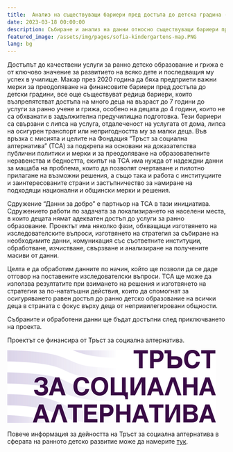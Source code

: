 ```yaml
---
title:  Анализ на съществуващи бариери пред достъпа до детска градина - проект в сътрудничество с ТСА
date: 2023-03-18 00:00:00
description: Събиране и анализ на данни относно съществуващи бариери пред достъпа до детска градина 13 януари 2023 - 31 август 2023     
featured_image: /assets/img/pages/sofia-kindergartens-map.PNG
lang: bg
---
```


Достъпът до качествени услуги за ранно детско образование и грижа е от ключово значение за развитието на всяко дете и последващия му успех в училище. Макар през 2020 година да бяха предприети важни мерки за преодоляване на финансовите бариери пред достъпа до детски градини, все още съществуват редица бариери, които възпрепятстват достъпа на много деца на възраст до 7 години до услуги за ранно учене и грижа, особено на децата до 4 години, които не са обхванати в задължителна предучилищна подготовка. Тези бариери са свързани с липса на услуга, отдалеченост на услугата от дома, липса на осигурен транспорт или непригодността му за малки деца. Във връзка с мисията и целите на Фондация “Тръст за социална алтернатива” (ТСА) за подкрепа на основани на доказателства публични политики и мерки и за преодоляване на образователните неравенства и бедността, екипът на ТСА има нужда от надеждни данни за мащаба на проблема, които да позволят очертаване и пилотно прилагане на възможни решения, а също така и работа с институциите и заинтересованите страни и застъпничество за намиране на подходящи национални и общински мерки и решения.

Сдружение “Данни за добро” е партньор на ТСА в тази инициатива. Сдружението работи по задачата за локализирането на населени места, в които децата нямат адекватен достъп до услуги за ранно образование. Проектът има няколко фази, обхващащи изготвянето на изследователските въпроси, изготвянето на стратегия за събиране на необходимите данни, комуникация със съответните институции, обработване, изчистване, свързване и анализиране на получените масиви от данни. 

Целта е да обработим данните по начин, който ще позволи да се даде отговор на поставените изследователски въпроси. ТСА ще може да използва резултатите при взимането на решения и изготвянето на стратегии за по-нататъшни действия, които да спомогнат за осигуряването равен достъп до ранно детско образование на всички деца в страната с фокус върху деца от непривилегировани общности. 

Събраните и обработени данни ще бъдат достъпни след приключването на проекта.

Проектът се финансира от Тръст за социална алтернатива.

![/assets/img/partner-logos/tfb/resized-logo-tsa-bg.png](/assets/img/partner-logos/tfb/resized-logo-tsa-bg.png)

Повече информация за дейността на Тръст за социална алтернатива в сферата на ранното детско развитие може да намерите [тук](https://socialachievement.org/bg/).
